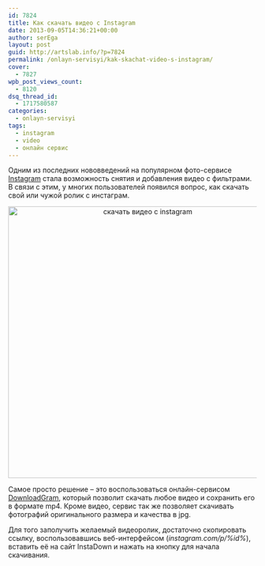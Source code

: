 ```yaml
---
id: 7824
title: Как скачать видео с Instagram
date: 2013-09-05T14:36:21+00:00
author: serEga
layout: post
guid: http://artslab.info/?p=7824
permalink: /onlayn-servisyi/kak-skachat-video-s-instagram/
cover:
  - 7827
wpb_post_views_count:
  - 8120
dsq_thread_id:
  - 1717580587
categories:
  - onlayn-servisyi
tags:
  - instagram
  - video
  - онлайн сервис
---
```

Одним из последних нововведений на популярном фото-сервисе [Instagram](http://artslab.info/tag/instagram/) стала возможность снятия и добавления видео с фильтрами. В связи с этим, у многих пользователей появился вопрос, как скачать свой или чужой ролик с инстаграм.

<center>
  <a href="http://googledrive.com/host/0B9lHVSSSdxdxd0hjdUdmRzY3Tjg/downloadgram-skachat-video-instagram.jpg"><img src="http://googledrive.com/host/0B9lHVSSSdxdxd0hjdUdmRzY3Tjg/downloadgram-skachat-video-instagram.jpg" alt="скачать видео с instagram" class="aligncenter size-medium wp-image-7826" width="550" /></a>
</center>

Самое просто решение &#8211; это воспользоваться онлайн-сервисом <a href="https://downloadgram.com/" target="_blank">DownloadGram</a>, который позволит скачать любое видео и сохранить его в формате mp4. Кроме видео, сервис так же позволяет скачивать фотографий оригинального размера и качества в jpg.

<!--more-->

Для того заполучить желаемый видеоролик, достаточно скопировать ссылку, воспользовавшись веб-интерфейсом (_instagram.com/p/%id%_), вставить её на сайт InstaDown и нажать на кнопку для начала скачивания.